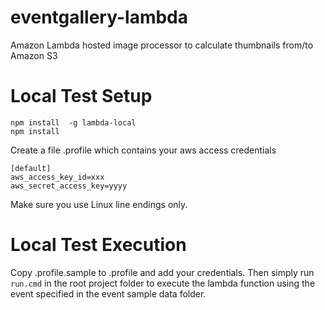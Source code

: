 # eventgallery-lambda
Amazon Lambda hosted image processor to calculate thumbnails from/to Amazon S3

# Local Test Setup

    npm install  -g lambda-local
    npm install

 Create a file .profile which contains your aws access credentials

 ```
 [default]
aws_access_key_id=xxx
aws_secret_access_key=yyyy
 ```

 Make sure you use Linux line endings only.

 # Local Test Execution

 Copy .profile.sample to .profile and add your credentials. Then simply run ```run.cmd``` in the root project folder to execute the lambda function using the event specified in the event sample data folder.
